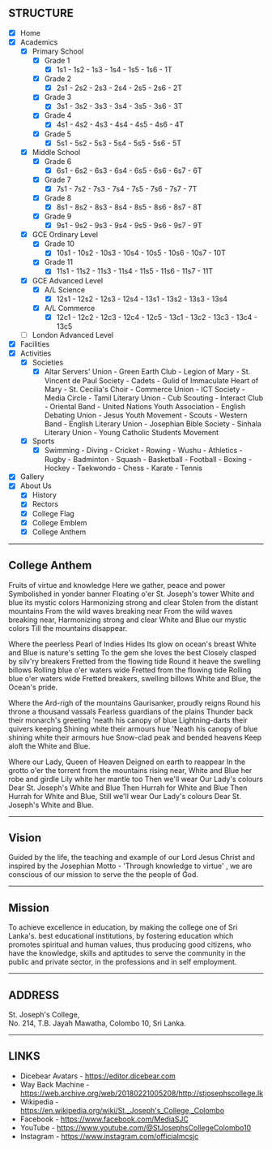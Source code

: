 ## STRUCTURE

- [x] Home
- [x] Academics
    - [x] Primary School
        - [x] Grade 1
            - [x] 1s1 - 1s2 - 1s3 - 1s4 - 1s5 - 1s6 - 1T
        - [x] Grade 2
            - [x] 2s1 - 2s2 - 2s3 - 2s4 - 2s5 - 2s6 - 2T
        - [x] Grade 3
            - [x] 3s1 - 3s2 - 3s3 - 3s4 - 3s5 - 3s6 - 3T
        - [x] Grade 4
            - [x] 4s1 - 4s2 - 4s3 - 4s4 - 4s5 - 4s6 - 4T
        - [x] Grade 5
            - [x] 5s1 - 5s2 - 5s3 - 5s4 - 5s5 - 5s6 - 5T
    - [x] Middle School
        - [x] Grade 6
            - [x] 6s1 - 6s2 - 6s3 - 6s4 - 6s5 - 6s6 - 6s7 - 6T
        - [x] Grade 7
            - [x] 7s1 - 7s2 - 7s3 - 7s4 - 7s5 - 7s6 - 7s7 - 7T
        - [x] Grade 8
            - [x] 8s1 - 8s2 - 8s3 - 8s4 - 8s5 - 8s6 - 8s7 - 8T
        - [x] Grade 9
            - [x] 9s1 - 9s2 - 9s3 - 9s4 - 9s5 - 9s6 - 9s7 - 9T
    - [x] GCE Ordinary Level
        - [x] Grade 10
            - [x] 10s1 - 10s2 - 10s3 - 10s4 - 10s5 - 10s6 - 10s7 - 10T
        - [x] Grade 11
            - [x] 11s1 - 11s2 - 11s3 - 11s4 - 11s5 - 11s6 - 11s7 - 11T
    - [x] GCE Advanced Level
        - [x] A/L Science
            - [x] 12s1 - 12s2 - 12s3 - 12s4 - 13s1 - 13s2 - 13s3 - 13s4
        - [x] A/L Commerce
            - [x] 12c1 - 12c2 - 12c3 - 12c4 - 12c5 - 13c1 - 13c2 - 13c3 - 13c4 - 13c5
    - [ ] London Advanced Level
- [x] Facilities
- [x] Activities
    - [x] Societies
        - [x] Altar Servers' Union - Green Earth Club - Legion of Mary - St. Vincent de Paul Society - Cadets - Gulid of Immaculate Heart of Mary - St. Cecilia's Choir - Commerce Union - ICT Society - Media Circle - Tamil Literary Union - Cub Scouting - Interact Club - Oriental Band - United Nations Youth Association - English Debating Union - Jesus Youth Movement - Scouts - Western Band - English Literary Union - Josephian Bible Society - Sinhala Literary Union - Young Catholic Students Movement
    - [x] Sports
        - [x] Swimming - Diving - Cricket - Rowing - Wushu - Athletics - Rugby - Badminton - Squash - Basketball - Football - Boxing - Hockey - Taekwondo - Chess - Karate - Tennis
- [x] Gallery
- [x] About Us
    - [x] History
    - [x] Rectors
    - [x] College Flag
    - [x] College Emblem
    - [x] College Anthem

<hr>

## College Anthem

Fruits of virtue and knowledge Here we gather, peace and power Symbolished in yonder banner Floating o'er St. Joseph's tower White and blue its mystic colors Harmonizing strong and clear Stolen from the distant mountains From the wild waves breaking near From the wild waves breaking near, Harmonizing strong and clear White and Blue our mystic colors Till the mountains disappear.

Where the peerless Pearl of Indies Hides Its glow on ocean's breast White and Blue is nature's setting To the gem she loves the best Closely clasped by silv'ry breakers Fretted from the flowing tide Round it heave the swelling billows Rolling blue o'er waters wide Fretted from the flowing tide Rolling blue o'er waters wide Fretted breakers, swelling billows White and Blue, the Ocean's pride.

Where the Ard-righ of the mountains Gaurisanker, proudly reigns Round his throne a thousand vassals Fearless guardians of the plains Thunder back their monarch's greeting 'neath his canopy of blue Lightning-darts their quivers keeping Shining white their armours hue 'Neath his canopy of blue shining white their armours hue Snow-clad peak and bended heavens Keep aloft the White and Blue.

Where our Lady, Queen of Heaven Deigned on earth to reappear In the grotto o'er the torrent from the mountains rising near, White and Blue her robe and girdle Lily white her mantle too Then we'll wear Our Lady's colours Dear St. Joseph's White and Blue Then Hurrah for White and Blue Then Hurrah for White and Blue, Still we'll wear Our Lady's colours Dear St. Joseph's White and Blue.

<hr>

## Vision

Guided by the life, the teaching and example of our Lord Jesus Christ and inspired by the Josephian Motto - 'Through knowledge to virtue' , we are conscious of our mission to serve the the people of God.

<hr>

## Mission

To achieve excellence in education, by making the college one of Sri Lanka's. best educational institutions, by fostering education which promotes spiritual and human values, thus producing good citizens, who have the knowledge, skills and aptitudes to serve the community in the public and private sector, in the professions and in self employment.

<hr>

## ADDRESS

St. Joseph's College, <br>
No. 214, T.B. Jayah Mawatha, Colombo 10, Sri Lanka.

<hr>

## LINKS

- Dicebear Avatars - https://editor.dicebear.com
- Way Back Machine - https://web.archive.org/web/20180221005208/http://stjosephscollege.lk
- Wikipedia - https://en.wikipedia.org/wiki/St._Joseph's_College,_Colombo
- Facebook - https://www.facebook.com/MediaSJC
- YouTube - https://www.youtube.com/@StJosephsCollegeColombo10
- Instagram - https://www.instagram.com/officialmcsjc
